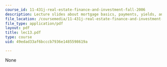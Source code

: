 ```yaml
---
course_id: 11-431j-real-estate-finance-and-investment-fall-2006
description: Lecture slides about mortgage basics, payments, yields, and values.
file_location: /coursemedia/11-431j-real-estate-finance-and-investment-fall-2006/49edad33af6bcccb7936e1485598619a_lec13.pdf
file_type: application/pdf
layout: pdf
title: lec13.pdf
type: course
uid: 49edad33af6bcccb7936e1485598619a

---
```

None